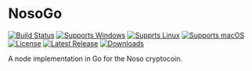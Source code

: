 # NosoGo
[![Build Status](https://github.com/Friends-Of-Noso/NosoGo/workflows/main/badge.svg?branch=main)](https://github.com/Friends-Of-Noso/NosoGo/actions)
[![Supports Windows](https://img.shields.io/badge/support-Windows-blue?logo=Windows)](https://github.com/Friends-Of-Noso/NosoGo/releases/latest)
[![Supprts Linux](https://img.shields.io/badge/support-Linux-yellow?logo=Linux)](https://github.com/Friends-Of-Noso/NosoGo/releases/latest)
[![Supports macOS](https://img.shields.io/badge/support-macOS-black?logo=macOS)](https://github.com/Friends-Of-Noso/NosoGo/releases/latest)
[![License](https://img.shields.io/github/license/Friends-Of-Noso/NosoGo)](https://github.com/Friends-Of-Noso/NosoGo/blob/master/LICENSE)
[![Latest Release](https://img.shields.io/github/v/release/Friends-Of-Noso/NosoGo?label=latest%20release)](https://github.com/Friends-Of-Noso/NosoGo/releases/latest)
[![Downloads](https://img.shields.io/github/downloads/Friends-Of-Noso/NosoGo/total)](https://github.com/Friends-Of-Noso/NosoGo/releases)

A node implementation in Go for the Noso cryptocoin.